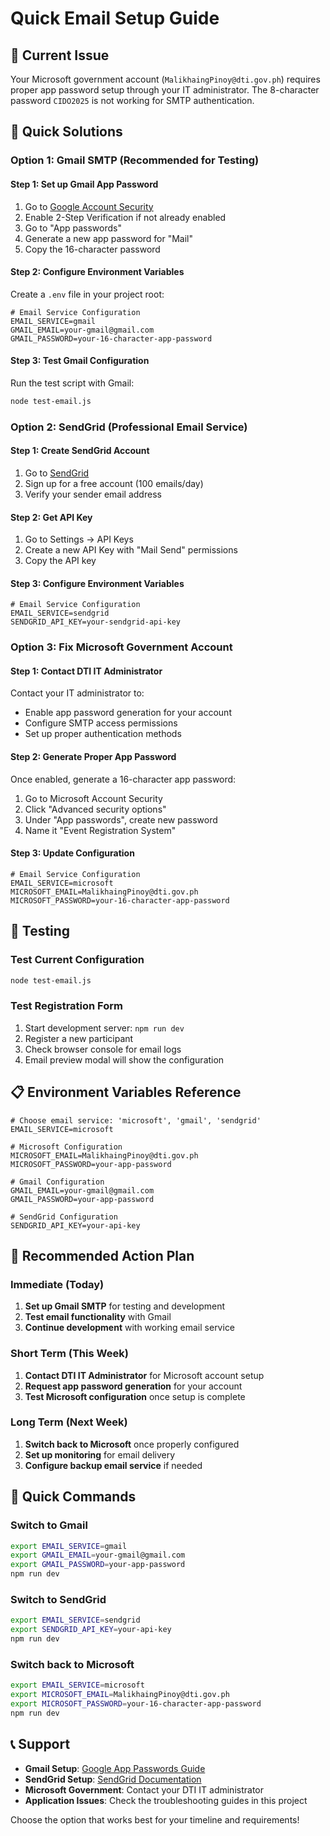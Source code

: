 # Quick Email Setup Guide

## 🚨 Current Issue
Your Microsoft government account (`MalikhaingPinoy@dti.gov.ph`) requires proper app password setup through your IT administrator. The 8-character password `CIDO2025` is not working for SMTP authentication.

## 🚀 Quick Solutions

### Option 1: Gmail SMTP (Recommended for Testing)

#### Step 1: Set up Gmail App Password
1. Go to [Google Account Security](https://myaccount.google.com/security)
2. Enable 2-Step Verification if not already enabled
3. Go to "App passwords"
4. Generate a new app password for "Mail"
5. Copy the 16-character password

#### Step 2: Configure Environment Variables
Create a `.env` file in your project root:

```env
# Email Service Configuration
EMAIL_SERVICE=gmail
GMAIL_EMAIL=your-gmail@gmail.com
GMAIL_PASSWORD=your-16-character-app-password
```

#### Step 3: Test Gmail Configuration
Run the test script with Gmail:

```bash
node test-email.js
```

### Option 2: SendGrid (Professional Email Service)

#### Step 1: Create SendGrid Account
1. Go to [SendGrid](https://sendgrid.com/)
2. Sign up for a free account (100 emails/day)
3. Verify your sender email address

#### Step 2: Get API Key
1. Go to Settings → API Keys
2. Create a new API Key with "Mail Send" permissions
3. Copy the API key

#### Step 3: Configure Environment Variables
```env
# Email Service Configuration
EMAIL_SERVICE=sendgrid
SENDGRID_API_KEY=your-sendgrid-api-key
```

### Option 3: Fix Microsoft Government Account

#### Step 1: Contact DTI IT Administrator
Contact your IT administrator to:
- Enable app password generation for your account
- Configure SMTP access permissions
- Set up proper authentication methods

#### Step 2: Generate Proper App Password
Once enabled, generate a 16-character app password:
1. Go to Microsoft Account Security
2. Click "Advanced security options"
3. Under "App passwords", create new password
4. Name it "Event Registration System"

#### Step 3: Update Configuration
```env
# Email Service Configuration
EMAIL_SERVICE=microsoft
MICROSOFT_EMAIL=MalikhaingPinoy@dti.gov.ph
MICROSOFT_PASSWORD=your-16-character-app-password
```

## 🧪 Testing

### Test Current Configuration
```bash
node test-email.js
```

### Test Registration Form
1. Start development server: `npm run dev`
2. Register a new participant
3. Check browser console for email logs
4. Email preview modal will show the configuration

## 📋 Environment Variables Reference

```env
# Choose email service: 'microsoft', 'gmail', 'sendgrid'
EMAIL_SERVICE=microsoft

# Microsoft Configuration
MICROSOFT_EMAIL=MalikhaingPinoy@dti.gov.ph
MICROSOFT_PASSWORD=your-app-password

# Gmail Configuration
GMAIL_EMAIL=your-gmail@gmail.com
GMAIL_PASSWORD=your-app-password

# SendGrid Configuration
SENDGRID_API_KEY=your-api-key
```

## 🎯 Recommended Action Plan

### Immediate (Today)
1. **Set up Gmail SMTP** for testing and development
2. **Test email functionality** with Gmail
3. **Continue development** with working email service

### Short Term (This Week)
1. **Contact DTI IT Administrator** for Microsoft account setup
2. **Request app password generation** for your account
3. **Test Microsoft configuration** once setup is complete

### Long Term (Next Week)
1. **Switch back to Microsoft** once properly configured
2. **Set up monitoring** for email delivery
3. **Configure backup email service** if needed

## 🔧 Quick Commands

### Switch to Gmail
```bash
export EMAIL_SERVICE=gmail
export GMAIL_EMAIL=your-gmail@gmail.com
export GMAIL_PASSWORD=your-app-password
npm run dev
```

### Switch to SendGrid
```bash
export EMAIL_SERVICE=sendgrid
export SENDGRID_API_KEY=your-api-key
npm run dev
```

### Switch back to Microsoft
```bash
export EMAIL_SERVICE=microsoft
export MICROSOFT_EMAIL=MalikhaingPinoy@dti.gov.ph
export MICROSOFT_PASSWORD=your-16-character-app-password
npm run dev
```

## 📞 Support

- **Gmail Setup**: [Google App Passwords Guide](https://support.google.com/accounts/answer/185833)
- **SendGrid Setup**: [SendGrid Documentation](https://sendgrid.com/docs/)
- **Microsoft Government**: Contact your DTI IT administrator
- **Application Issues**: Check the troubleshooting guides in this project

Choose the option that works best for your timeline and requirements!

